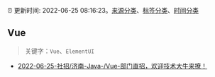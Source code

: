 :alarm_clock: 更新时间: 2022-06-25 08:16:23。[来源分类](../README.md)、[标签分类](../TAGS.md)、[时间分类](../TIMELINE.md)

## Vue


> 关键字：`Vue`、`ElementUI`



- [2022-06-25-社招/济南-Java-/Vue-部门直招，欢迎技术大牛来撩！](https://www.v2ex.com/t/862124) 